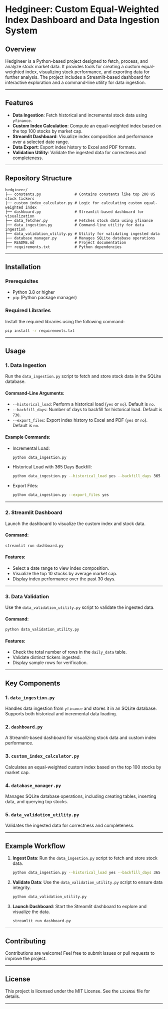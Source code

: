 # Hedgineer: Custom Equal-Weighted Index Dashboard and Data Ingestion System

## Overview
Hedgineer is a Python-based project designed to fetch, process, and analyze stock market data. It provides tools for creating a custom equal-weighted index, visualizing stock performance, and exporting data for further analysis. The project includes a Streamlit-based dashboard for interactive exploration and a command-line utility for data ingestion.

---

## Features
- **Data Ingestion**: Fetch historical and incremental stock data using `yfinance`.
- **Custom Index Calculation**: Compute an equal-weighted index based on the top 100 stocks by market cap.
- **Streamlit Dashboard**: Visualize index composition and performance over a selected date range.
- **Data Export**: Export index history to Excel and PDF formats.
- **Validation Utility**: Validate the ingested data for correctness and completeness.

---

## Repository Structure
```
hedgineer/
├── constants.py               # Contains constants like top 200 US stock tickers
├── custom_index_calculator.py # Logic for calculating custom equal-weighted index
├── dashboard.py               # Streamlit-based dashboard for visualization
├── data_fetcher.py            # Fetches stock data using yfinance
├── data_ingestion.py          # Command-line utility for data ingestion
├── data_validation_utility.py # Utility for validating ingested data
├── database_manager.py        # Manages SQLite database operations
├── README.md                  # Project documentation
├── requirements.txt           # Python dependencies
```

---

## Installation

### Prerequisites
- Python 3.8 or higher
- `pip` (Python package manager)

### Required Libraries
Install the required libraries using the following command:
```bash
pip install -r requirements.txt
```

---

## Usage

### 1. **Data Ingestion**
Run the `data_ingestion.py` script to fetch and store stock data in the SQLite database.

#### Command-Line Arguments:
- `--historical_load`: Perform a historical load (`yes` or `no`). Default is `no`.
- `--backfill_days`: Number of days to backfill for historical load. Default is `730`.
- `--export_files`: Export index history to Excel and PDF (`yes` or `no`). Default is `no`.

#### Example Commands:
- Incremental Load:
  ```bash
  python data_ingestion.py
  ```
- Historical Load with 365 Days Backfill:
  ```bash
  python data_ingestion.py --historical_load yes --backfill_days 365
  ```
- Export Files:
  ```bash
  python data_ingestion.py --export_files yes
  ```

---

### 2. **Streamlit Dashboard**
Launch the dashboard to visualize the custom index and stock data.

#### Command:
```bash
streamlit run dashboard.py
```

#### Features:
- Select a date range to view index composition.
- Visualize the top 10 stocks by average market cap.
- Display index performance over the past 30 days.

---

### 3. **Data Validation**
Use the `data_validation_utility.py` script to validate the ingested data.

#### Command:
```bash
python data_validation_utility.py
```

#### Features:
- Check the total number of rows in the `daily_data` table.
- Validate distinct tickers ingested.
- Display sample rows for verification.

---

## Key Components

### 1. **`data_ingestion.py`**
Handles data ingestion from `yfinance` and stores it in an SQLite database. Supports both historical and incremental data loading.

### 2. **`dashboard.py`**
A Streamlit-based dashboard for visualizing stock data and custom index performance.

### 3. **`custom_index_calculator.py`**
Calculates an equal-weighted custom index based on the top 100 stocks by market cap.

### 4. **`database_manager.py`**
Manages SQLite database operations, including creating tables, inserting data, and querying top stocks.

### 5. **`data_validation_utility.py`**
Validates the ingested data for correctness and completeness.

---

## Example Workflow

1. **Ingest Data**:
   Run the `data_ingestion.py` script to fetch and store stock data.
   ```bash
   python data_ingestion.py --historical_load yes --backfill_days 365
   ```

2. **Validate Data**:
   Use the `data_validation_utility.py` script to ensure data integrity.
   ```bash
   python data_validation_utility.py
   ```

3. **Launch Dashboard**:
   Start the Streamlit dashboard to explore and visualize the data.
   ```bash
   streamlit run dashboard.py
   ```

---

## Contributing
Contributions are welcome! Feel free to submit issues or pull requests to improve the project.

---

## License
This project is licensed under the MIT License. See the `LICENSE` file for details.

---